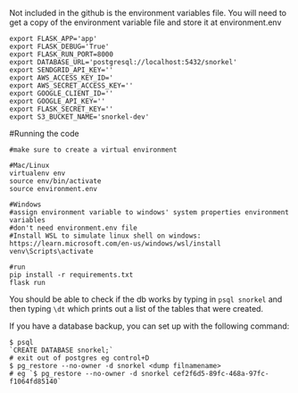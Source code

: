 Not included in the github is the environment variables file. You will need to get a copy of the environment variable file and store it at environment.env

```
export FLASK_APP='app'
export FLASK_DEBUG='True'
export FLASK_RUN_PORT=8000
export DATABASE_URL='postgresql://localhost:5432/snorkel'
export SENDGRID_API_KEY=''
export AWS_ACCESS_KEY_ID='
export AWS_SECRET_ACCESS_KEY=''
export GOOGLE_CLIENT_ID=''
export GOOGLE_API_KEY=''
export FLASK_SECRET_KEY=''
export S3_BUCKET_NAME='snorkel-dev'
```

#Running the code
```
#make sure to create a virtual environment

#Mac/Linux
virtualenv env
source env/bin/activate
source environment.env

#Windows
#assign environment variable to windows' system properties environment variables
#don't need environment.env file
#Install WSL to simulate linux shell on windows: https://learn.microsoft.com/en-us/windows/wsl/install
venv\Scripts\activate

#run
pip install -r requirements.txt
flask run
```

You should be able to check if the db works by typing in `psql snorkel` and then typing `\dt` which prints out a list of the tables that were created.

If you have a database backup, you can set up with the following command:

```
$ psql
`CREATE DATABASE snorkel;`
# exit out of postgres eg control+D
$ pg_restore --no-owner -d snorkel <dump filnamename>
# eg `$ pg_restore --no-owner -d snorkel cef2f6d5-89fc-468a-97fc-f1064fd85140`
```
